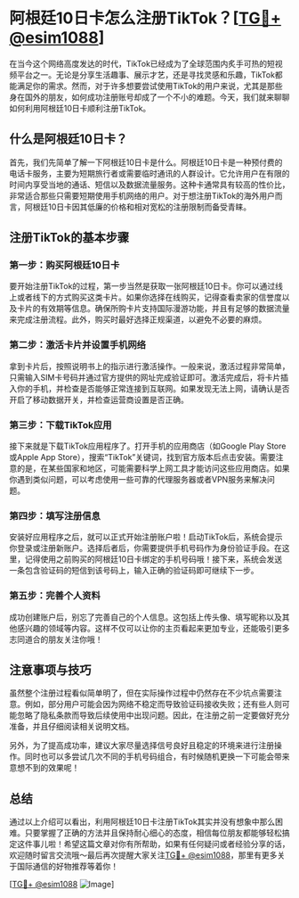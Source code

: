 # 阿根廷10日卡怎么注册TikTok？[[TG💪+ @esim1088](https://t.me/s/esim1088)]

在当今这个网络高度发达的时代，TikTok已经成为了全球范围内炙手可热的短视频平台之一。无论是分享生活趣事、展示才艺，还是寻找灵感和乐趣，TikTok都能满足你的需求。然而，对于许多想要尝试使用TikTok的用户来说，尤其是那些身在国外的朋友，如何成功注册账号却成了一个不小的难题。今天，我们就来聊聊如何利用阿根廷10日卡顺利注册TikTok。

## 什么是阿根廷10日卡？

首先，我们先简单了解一下阿根廷10日卡是什么。阿根廷10日卡是一种预付费的电话卡服务，主要为短期旅行者或需要临时通讯的人群设计。它允许用户在有限的时间内享受当地的通话、短信以及数据流量服务。这种卡通常具有较高的性价比，非常适合那些只需要短期使用手机网络的用户。对于想注册TikTok的海外用户而言，阿根廷10日卡因其低廉的价格和相对宽松的注册限制而备受青睐。

## 注册TikTok的基本步骤

### 第一步：购买阿根廷10日卡

要开始注册TikTok的过程，第一步当然是获取一张阿根廷10日卡。你可以通过线上或者线下的方式购买这类卡片。如果你选择在线购买，记得查看卖家的信誉度以及卡片的有效期等信息。确保所购卡片支持国际漫游功能，并且有足够的数据流量来完成注册流程。此外，购买时最好选择正规渠道，以避免不必要的麻烦。

### 第二步：激活卡片并设置手机网络

拿到卡片后，按照说明书上的指示进行激活操作。一般来说，激活过程非常简单，只需输入SIM卡号码并通过官方提供的网址完成验证即可。激活完成后，将卡片插入你的手机，并检查是否能够正常连接到互联网。如果发现无法上网，请确认是否开启了移动数据开关，并检查运营商设置是否正确。

### 第三步：下载TikTok应用

接下来就是下载TikTok应用程序了。打开手机的应用商店（如Google Play Store或Apple App Store），搜索“TikTok”关键词，找到官方版本后点击安装。需要注意的是，在某些国家和地区，可能需要科学上网工具才能访问这些应用商店。如果你遇到类似问题，可以考虑使用一些可靠的代理服务器或者VPN服务来解决问题。

### 第四步：填写注册信息

安装好应用程序之后，就可以正式开始注册账户啦！启动TikTok后，系统会提示你登录或注册新账户。选择后者后，你需要提供手机号码作为身份验证手段。在这里，记得使用之前购买的阿根廷10日卡绑定的手机号码哦！接下来，系统会发送一条包含验证码的短信到该号码上，输入正确的验证码即可继续下一步。

### 第五步：完善个人资料

成功创建账户后，别忘了完善自己的个人信息。这包括上传头像、填写昵称以及其他感兴趣的领域等内容。这样不仅可以让你的主页看起来更加专业，还能吸引更多志同道合的朋友关注你哦！

## 注意事项与技巧

虽然整个注册过程看似简单明了，但在实际操作过程中仍然存在不少坑点需要注意。例如，部分用户可能会因为网络不稳定而导致验证码接收失败；还有些人则可能忽略了隐私条款而导致后续使用中出现问题。因此，在注册之前一定要做好充分准备，并且仔细阅读相关说明文档。

另外，为了提高成功率，建议大家尽量选择信号良好且稳定的环境来进行注册操作。同时也可以多尝试几次不同的手机号码组合，有时候随机更换一下可能会带来意想不到的效果呢！

## 总结

通过以上介绍可以看出，利用阿根廷10日卡注册TikTok其实并没有想象中那么困难。只要掌握了正确的方法并且保持耐心细心的态度，相信每位朋友都能够轻松搞定这件事儿啦！希望这篇文章对你有所帮助，如果有任何疑问或者经验分享的话，欢迎随时留言交流哦～最后再次提醒大家关注[TG💪+ @esim1088](https://t.me/s/esim1088)，那里有更多关于国际通信的好物推荐等着你！

[[TG💪+ @esim1088](https://t.me/s/esim1088) ![Image](https://i.postimg.cc/4NQfJmqS/Snipaste-2025-05-13-00-14-12.png)]